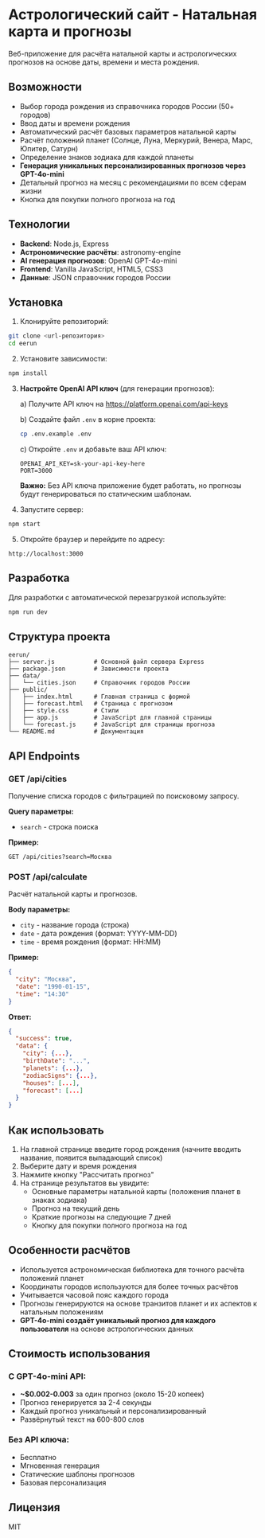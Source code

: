# Астрологический сайт - Натальная карта и прогнозы

Веб-приложение для расчёта натальной карты и астрологических прогнозов на основе даты, времени и места рождения.

## Возможности

- Выбор города рождения из справочника городов России (50+ городов)
- Ввод даты и времени рождения
- Автоматический расчёт базовых параметров натальной карты
- Расчёт положений планет (Солнце, Луна, Меркурий, Венера, Марс, Юпитер, Сатурн)
- Определение знаков зодиака для каждой планеты
- **Генерация уникальных персонализированных прогнозов через GPT-4o-mini**
- Детальный прогноз на месяц с рекомендациями по всем сферам жизни
- Кнопка для покупки полного прогноза на год

## Технологии

- **Backend**: Node.js, Express
- **Астрономические расчёты**: astronomy-engine
- **AI генерация прогнозов**: OpenAI GPT-4o-mini
- **Frontend**: Vanilla JavaScript, HTML5, CSS3
- **Данные**: JSON справочник городов России

## Установка

1. Клонируйте репозиторий:
```bash
git clone <url-репозитория>
cd eerun
```

2. Установите зависимости:
```bash
npm install
```

3. **Настройте OpenAI API ключ** (для генерации прогнозов):

   a) Получите API ключ на https://platform.openai.com/api-keys

   b) Создайте файл `.env` в корне проекта:
   ```bash
   cp .env.example .env
   ```

   c) Откройте `.env` и добавьте ваш API ключ:
   ```
   OPENAI_API_KEY=sk-your-api-key-here
   PORT=3000
   ```

   **Важно:** Без API ключа приложение будет работать, но прогнозы будут генерироваться по статическим шаблонам.

4. Запустите сервер:
```bash
npm start
```

5. Откройте браузер и перейдите по адресу:
```
http://localhost:3000
```

## Разработка

Для разработки с автоматической перезагрузкой используйте:
```bash
npm run dev
```

## Структура проекта

```
eerun/
├── server.js           # Основной файл сервера Express
├── package.json        # Зависимости проекта
├── data/
│   └── cities.json     # Справочник городов России
├── public/
│   ├── index.html      # Главная страница с формой
│   ├── forecast.html   # Страница с прогнозом
│   ├── style.css       # Стили
│   ├── app.js          # JavaScript для главной страницы
│   └── forecast.js     # JavaScript для страницы прогноза
└── README.md           # Документация
```

## API Endpoints

### GET /api/cities
Получение списка городов с фильтрацией по поисковому запросу.

**Query параметры:**
- `search` - строка поиска

**Пример:**
```
GET /api/cities?search=Москва
```

### POST /api/calculate
Расчёт натальной карты и прогнозов.

**Body параметры:**
- `city` - название города (строка)
- `date` - дата рождения (формат: YYYY-MM-DD)
- `time` - время рождения (формат: HH:MM)

**Пример:**
```json
{
  "city": "Москва",
  "date": "1990-01-15",
  "time": "14:30"
}
```

**Ответ:**
```json
{
  "success": true,
  "data": {
    "city": {...},
    "birthDate": "...",
    "planets": {...},
    "zodiacSigns": {...},
    "houses": [...],
    "forecast": [...]
  }
}
```

## Как использовать

1. На главной странице введите город рождения (начните вводить название, появится выпадающий список)
2. Выберите дату и время рождения
3. Нажмите кнопку "Рассчитать прогноз"
4. На странице результатов вы увидите:
   - Основные параметры натальной карты (положения планет в знаках зодиака)
   - Прогноз на текущий день
   - Краткие прогнозы на следующие 7 дней
   - Кнопку для покупки полного прогноза на год

## Особенности расчётов

- Используется астрономическая библиотека для точного расчёта положений планет
- Координаты городов используются для более точных расчётов
- Учитывается часовой пояс каждого города
- Прогнозы генерируются на основе транзитов планет и их аспектов к натальным положениям
- **GPT-4o-mini создаёт уникальный прогноз для каждого пользователя** на основе астрологических данных

## Стоимость использования

### С GPT-4o-mini API:
- **~$0.002-0.003** за один прогноз (около 15-20 копеек)
- Прогноз генерируется за 2-4 секунды
- Каждый прогноз уникальный и персонализированный
- Развёрнутый текст на 600-800 слов

### Без API ключа:
- Бесплатно
- Мгновенная генерация
- Статические шаблоны прогнозов
- Базовая персонализация

## Лицензия

MIT
